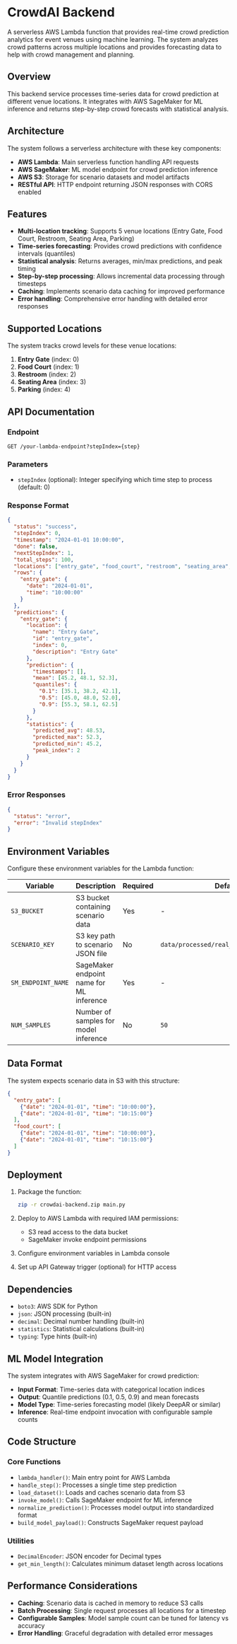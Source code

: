 # CrowdAI Backend

A serverless AWS Lambda function that provides real-time crowd prediction analytics for event venues using machine learning. The system analyzes crowd patterns across multiple locations and provides forecasting data to help with crowd management and planning.

## Overview

This backend service processes time-series data for crowd prediction at different venue locations. It integrates with AWS SageMaker for ML inference and returns step-by-step crowd forecasts with statistical analysis.

## Architecture

The system follows a serverless architecture with these key components:

- **AWS Lambda**: Main serverless function handling API requests
- **AWS SageMaker**: ML model endpoint for crowd prediction inference  
- **AWS S3**: Storage for scenario datasets and model artifacts
- **RESTful API**: HTTP endpoint returning JSON responses with CORS enabled

## Features

- **Multi-location tracking**: Supports 5 venue locations (Entry Gate, Food Court, Restroom, Seating Area, Parking)
- **Time-series forecasting**: Provides crowd predictions with confidence intervals (quantiles)
- **Statistical analysis**: Returns averages, min/max predictions, and peak timing
- **Step-by-step processing**: Allows incremental data processing through timesteps
- **Caching**: Implements scenario data caching for improved performance
- **Error handling**: Comprehensive error handling with detailed error responses

## Supported Locations

The system tracks crowd levels for these venue locations:

1. **Entry Gate** (index: 0)
2. **Food Court** (index: 1) 
3. **Restroom** (index: 2)
4. **Seating Area** (index: 3)
5. **Parking** (index: 4)

## API Documentation

### Endpoint
```
GET /your-lambda-endpoint?stepIndex={step}
```

### Parameters
- `stepIndex` (optional): Integer specifying which time step to process (default: 0)

### Response Format
```json
{
  "status": "success",
  "stepIndex": 0,
  "timestamp": "2024-01-01 10:00:00",
  "done": false,
  "nextStepIndex": 1,
  "total_steps": 100,
  "locations": ["entry_gate", "food_court", "restroom", "seating_area", "parking"],
  "rows": {
    "entry_gate": {
      "date": "2024-01-01",
      "time": "10:00:00"
    }
  },
  "predictions": {
    "entry_gate": {
      "location": {
        "name": "Entry Gate",
        "id": "entry_gate", 
        "index": 0,
        "description": "Entry Gate"
      },
      "prediction": {
        "timestamps": [],
        "mean": [45.2, 48.1, 52.3],
        "quantiles": {
          "0.1": [35.1, 38.2, 42.1],
          "0.5": [45.0, 48.0, 52.0], 
          "0.9": [55.3, 58.1, 62.5]
        }
      },
      "statistics": {
        "predicted_avg": 48.53,
        "predicted_max": 52.3,
        "predicted_min": 45.2,
        "peak_index": 2
      }
    }
  }
}
```

### Error Responses
```json
{
  "status": "error",
  "error": "Invalid stepIndex"
}
```

## Environment Variables

Configure these environment variables for the Lambda function:

| Variable | Description | Required | Default |
|----------|-------------|----------|---------|
| `S3_BUCKET` | S3 bucket containing scenario data | Yes | - |
| `SCENARIO_KEY` | S3 key path to scenario JSON file | No | `data/processed/real_time_concert.json` |
| `SM_ENDPOINT_NAME` | SageMaker endpoint name for ML inference | Yes | - |
| `NUM_SAMPLES` | Number of samples for model inference | No | `50` |

## Data Format

The system expects scenario data in S3 with this structure:

```json
{
  "entry_gate": [
    {"date": "2024-01-01", "time": "10:00:00"},
    {"date": "2024-01-01", "time": "10:15:00"}
  ],
  "food_court": [
    {"date": "2024-01-01", "time": "10:00:00"},
    {"date": "2024-01-01", "time": "10:15:00"}  
  ]
}
```

## Deployment

1. Package the function:
   ```bash
   zip -r crowdai-backend.zip main.py
   ```

2. Deploy to AWS Lambda with required IAM permissions:
   - S3 read access to the data bucket
   - SageMaker invoke endpoint permissions

3. Configure environment variables in Lambda console

4. Set up API Gateway trigger (optional) for HTTP access

## Dependencies

- `boto3`: AWS SDK for Python
- `json`: JSON processing (built-in)
- `decimal`: Decimal number handling (built-in)
- `statistics`: Statistical calculations (built-in)
- `typing`: Type hints (built-in)

## ML Model Integration

The system integrates with AWS SageMaker for crowd prediction:

- **Input Format**: Time-series data with categorical location indices
- **Output**: Quantile predictions (0.1, 0.5, 0.9) and mean forecasts
- **Model Type**: Time-series forecasting model (likely DeepAR or similar)
- **Inference**: Real-time endpoint invocation with configurable sample counts

## Code Structure

### Core Functions

- `lambda_handler()`: Main entry point for AWS Lambda
- `handle_step()`: Processes a single time step prediction
- `load_dataset()`: Loads and caches scenario data from S3
- `invoke_model()`: Calls SageMaker endpoint for ML inference
- `normalize_prediction()`: Processes model output into standardized format
- `build_model_payload()`: Constructs SageMaker request payload

### Utilities

- `DecimalEncoder`: JSON encoder for Decimal types
- `get_min_length()`: Calculates minimum dataset length across locations

## Performance Considerations

- **Caching**: Scenario data is cached in memory to reduce S3 calls
- **Batch Processing**: Single request processes all locations for a timestep
- **Configurable Samples**: Model sample count can be tuned for latency vs accuracy
- **Error Handling**: Graceful degradation with detailed error messages